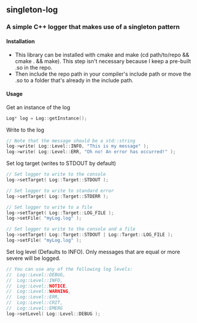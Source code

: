 ## singleton-log
### A simple C++ logger that makes use of a singleton pattern

#### Installation
* This library can be installed with cmake and make (cd path/to/repo && cmake . && make). This step isn't necessary because I keep a pre-built .so in the repo.
* Then include the repo path in your compiler's include path or move the .so to a folder that's already in the include path.

#### Usage
Get an instance of the log
```CPP
Log* log = Log::getInstance();
```

Write to the log
```CPP
// Note that the message should be a std::string
log->write( Log::Level::INFO, "This is my message" );
log->write( Log::Level::ERR, "Oh no! An error has occurred!" );
```

Set log target (writes to STDOUT by default)
```CPP
// Set logger to write to the console
log->setTarget( Log::Target::STDOUT );

// Set logger to write to standard error
log->setTarget( Log::Target::STDERR );

// Set logger to write to a file
log->setTarget( Log::Target::LOG_FILE );
log->setFile( "myLog.log" );

// Set logger to write to the console and a file
log->setTarget( Log::Target::STDOUT | Log::Target::LOG_FILE );
log->setFile( "myLog.log" );
```

Set log level (Defaults to INFO). Only messages that are equal or more severe will be logged.
```CPP
// You can use any of the following log levels:
//	Log::Level::DEBUG,
//	Log::Level::INFO,
//	Log::Level::NOTICE,
//	Log::Level::WARNING,
//	Log::Level::ERR,
//	Log::Level::CRIT,
//	Log::Level::EMERG
log->setLevel( Log::Level::DEBUG );
```
